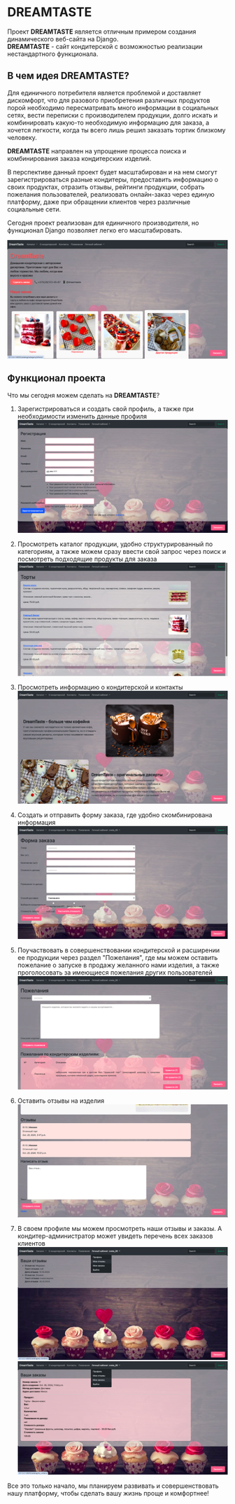 # DREAMTASTE

Проект **DREAMTASTE** является отличным примером создания динамического веб-сайта на Django.  
**DREAMTASTE** - сайт кондитерской с возможностью реализации нестандартного функционала. 

## В чем идея DREAMTASTE?
Для единичного потребителя является проблемой и доставляет дискомфорт, что для разового приобретения различных продуктов порой необходимо пересматривать много информации в социальных сетях, вести переписки с производителем продукции, долго искать и комбинировать какую-то необходимую информацию для заказа, а хочется легкости, когда ты всего лишь решил заказать тортик близкому человеку. 

**DREAMTASTE** направлен на упрощение процесса поиска и комбинирования заказа кондитерских изделий. 

В перспективе данный проект будет масштабирован и на нем смогут зарегистрироваться разные кондитеры, предоставить информацию о своих продуктах, отразить отзывы, рейтинги продукции, собрать пожелания пользователей, реализовать онлайн-заказ через единую платформу, даже при обращении клиентов через различные социальные сети. 

Сегодня проект реализован для единичного производителя, но функционал Django позволяет легко его масштабировать. 

 ![домашняя страница](cake_shop/изображения%20для%20редми/домашняя%20страница.png)

## Функционал проекта
Что мы сегодня можем сделать на **DREAMTASTE**?

1. Зарегистрироваться и создать свой профиль, а также при необходимости изменить данные профиля  
   ![регистрация](cake_shop/изображения%20для%20редми/регистрация.png)
   
2. Просмотреть каталог продукции, удобно структурированный по категориям, а также можем сразу ввести свой запрос через поиск и посмотреть подходящие продукты для заказа  
   ![каталог](cake_shop/изображения%20для%20редми/каталог.png)

3. Просмотреть информацию о кондитерской и контакты  
   ![информация](cake_shop/изображения%20для%20редми/информация.png)

4. Создать и отправить форму заказа, где удобно скомбинирована информация  
   ![форма заказа](cake_shop/изображения%20для%20редми/форма%20заказа.png)

5. Поучаствовать в совершенствовании кондитерской и расширении ее продукции через раздел "Пожелания", где мы можем оставить пожелание о запуске в продажу желанного нами изделия, а также проголосовать за имеющиеся пожелания других пользователей  
   ![пожелания](cake_shop/изображения%20для%20редми/раздел%20пожелания.png)

6. Оставить отзывы на изделия  
   ![отзыв](cake_shop/изображения%20для%20редми/отзывы%20в%20каталоге.png)

7. В своем профиле мы можем просмотреть наши отзывы и заказы. А кондитер-администратор может увидеть перечень всех заказов клиентов  
   ![функционал профиля](cake_shop/изображения%20для%20редми/отзывы%20в%20профиле.png)
   ![функционал профиля2](cake_shop/изображения%20для%20редми/Заказы%20в%20профиле.png)

Все это только начало, мы планируем развивать и совершенствовать нашу платформу, чтобы сделать вашу жизнь проще и комфортнее!